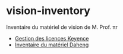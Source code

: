 # vision-inventory
Inventaire du matériel de vision de M. Prof. πr

- [Gestion des licences Keyence](keyence-licence-management.md)
- [Inventaire du matériel Daheng](daheng-inventory.md)
